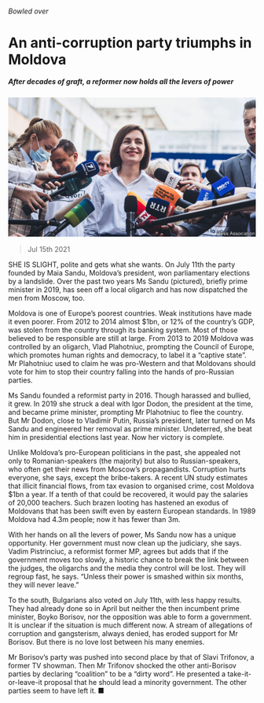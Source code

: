 ###### Bowled over

# An anti-corruption party triumphs in Moldova 

##### After decades of graft, a reformer now holds all the levers of power 

![image](images/20210717_EUP001_0.jpg) 

> Jul 15th 2021 

SHE IS SLIGHT, polite and gets what she wants. On July 11th the party founded by Maia Sandu, Moldova’s president, won parliamentary elections by a landslide. Over the past two years Ms Sandu (pictured), briefly prime minister in 2019, has seen off a local oligarch and has now dispatched the men from Moscow, too.

Moldova is one of Europe’s poorest countries. Weak institutions have made it even poorer. From 2012 to 2014 almost $1bn, or 12% of the country’s GDP, was stolen from the country through its banking system. Most of those believed to be responsible are still at large. From 2013 to 2019 Moldova was controlled by an oligarch, Vlad Plahotniuc, prompting the Council of Europe, which promotes human rights and democracy, to label it a “captive state”. Mr Plahotniuc used to claim he was pro-Western and that Moldovans should vote for him to stop their country falling into the hands of pro-Russian parties.


Ms Sandu founded a reformist party in 2016. Though harassed and bullied, it grew. In 2019 she struck a deal with Igor Dodon, the president at the time, and became prime minister, prompting Mr Plahotniuc to flee the country. But Mr Dodon, close to Vladimir Putin, Russia’s president, later turned on Ms Sandu and engineered her removal as prime minister. Undeterred, she beat him in presidential elections last year. Now her victory is complete.

Unlike Moldova’s pro-European politicians in the past, she appealed not only to Romanian-speakers (the majority) but also to Russian-speakers, who often get their news from Moscow’s propagandists. Corruption hurts everyone, she says, except the bribe-takers. A recent UN study estimates that illicit financial flows, from tax evasion to organised crime, cost Moldova $1bn a year. If a tenth of that could be recovered, it would pay the salaries of 20,000 teachers. Such brazen looting has hastened an exodus of Moldovans that has been swift even by eastern European standards. In 1989 Moldova had 4.3m people; now it has fewer than 3m.

With her hands on all the levers of power, Ms Sandu now has a unique opportunity. Her government must now clean up the judiciary, she says. Vadim Pistrinciuc, a reformist former MP, agrees but adds that if the government moves too slowly, a historic chance to break the link between the judges, the oligarchs and the media they control will be lost. They will regroup fast, he says. “Unless their power is smashed within six months, they will never leave.”

To the south, Bulgarians also voted on July 11th, with less happy results. They had already done so in April but neither the then incumbent prime minister, Boyko Borisov, nor the opposition was able to form a government. It is unclear if the situation is much different now. A stream of allegations of corruption and gangsterism, always denied, has eroded support for Mr Borisov. But there is no love lost between his many enemies.

Mr Borisov’s party was pushed into second place by that of Slavi Trifonov, a former TV showman. Then Mr Trifonov shocked the other anti-Borisov parties by declaring “coalition” to be a “dirty word”. He presented a take-it-or-leave-it proposal that he should lead a minority government. The other parties seem to have left it. ■

